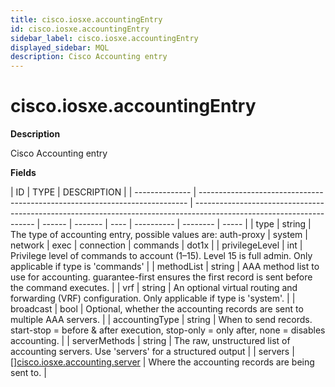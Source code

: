 ```yaml
---
title: cisco.iosxe.accountingEntry
id: cisco.iosxe.accountingEntry
sidebar_label: cisco.iosxe.accountingEntry
displayed_sidebar: MQL
description: Cisco Accounting entry
---
```


# cisco.iosxe.accountingEntry

**Description**

Cisco Accounting entry

**Fields**

| ID             | TYPE                                                                        | DESCRIPTION                                                                                                          |
| -------------- | --------------------------------------------------------------------------- | -------------------------------------------------------------------------------------------------------------------- | ------ | ------- | ---- | ---------- | -------- | ----- |
| type           | string                                                                      | The type of accounting entry, possible values are: auth-proxy                                                        | system | network | exec | connection | commands | dot1x |
| privilegeLevel | int                                                                         | Privilege level of commands to account (1–15). Level 15 is full admin. Only applicable if type is 'commands'         |
| methodList     | string                                                                      | AAA method list to use for accounting. guarantee-first ensures the first record is sent before the command executes. |
| vrf            | string                                                                      | An optional virtual routing and forwarding (VRF) configuration. Only applicable if type is 'system'.                 |
| broadcast      | bool                                                                        | Optional, whether the accounting records are sent to multiple AAA servers.                                           |
| accountingType | string                                                                      | When to send records. start-stop = before & after execution, stop-only = only after, none = disables accounting.     |
| serverMethods  | string                                                                      | The raw, unstructured list of accounting servers. Use 'servers' for a structured output                              |
| servers        | &#91;&#93;[cisco.iosxe.accounting.server](cisco.iosxe.accounting.server.md) | Where the accounting records are being sent to.                                                                      |
